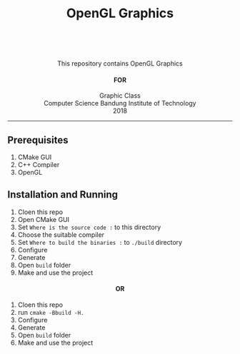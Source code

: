 <h1 align="center">
  <br>
  OpenGL Graphics
  <br>
  <br>
</h1>

<p align="center">
  <br />
  <br />
  This repository contains OpenGL Graphics
  <br />
</p>

<h4 align="center">
  FOR
</h4>

<p align="center">
  Graphic Class
  <br />
  Computer Science Bandung Institute of Technology
  <br />
  2018
  <br />
</p>

---

## Prerequisites

1. CMake GUI
2. C++ Compiler
3. OpenGL

## Installation and Running

1. Cloen this repo
2. Open CMake GUI
3. Set `Where is the source code :` to this directory
4. Choose the suitable compiler
5. Set `Where to build the binaries :` to `./build` directory
6. Configure
7. Generate
8. Open `build` folder
9. Make and use the project

<h4 align="center">
  OR
</h4>

1. Cloen this repo
2. run `cmake -Bbuild -H.`
3. Configure
4. Generate
5. Open `build` folder
6. Make and use the project